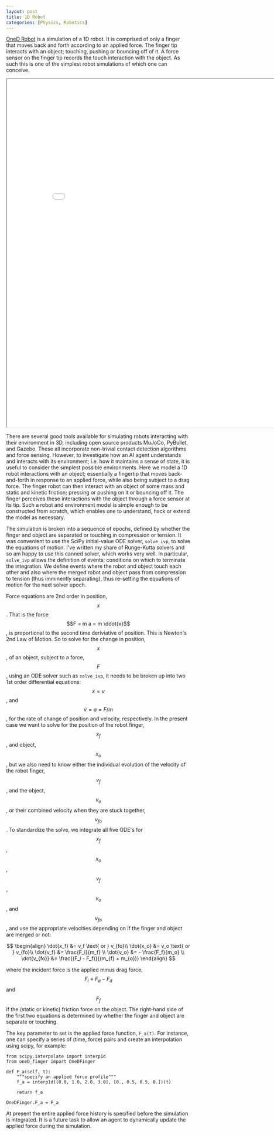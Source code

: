 ```yaml
---
layout: post
title: 1D Robot
categories: [Physics, Robotics]
---
```


[OneD Robot](https://github.com/jdsalmonson/py_1d_robot_arm) is a simulation of a 1D robot.  It is comprised of only a finger that moves back and forth according to an applied force.  The finger tip interacts with an object; touching, pushing or bouncing off of it.  A force sensor on the finger tip records the touch interaction with the object.  As such this is one of the simplest robot simulations of which one can conceive.

<div id="iframeDiv">
      <iframe width="850" height="950"
              src="../images/oneD_robot/oneD_robot.html"></iframe>
</div>

There are several good tools available for simulating robots interacting with their environment in 3D, including open source products MuJoCo, PyBullet, and Gazebo.  These all incorporate non-trivial contact detection algorithms and force sensing.  However, to investigate how an AI agent understands and interacts with its environment; i.e. how it maintains a sense of state, it is useful to consider the simplest possible environments.  Here we model a 1D robot interactions with an object; essentially a fingertip that moves back-and-forth in response to an applied force, while also being subject to a drag force.  The finger robot can then interact with an object of some mass and static and kinetic friction; pressing or pushing on it or bouncing off it.  The finger perceives these interactions with the object through a force sensor at its tip.  Such a robot and environment model is simple enough to be constructed from scratch, which enables one to understand, hack or extend the model as necessary.  

The simulation is broken into a sequence of epochs, defined by whether the finger and object are separated or touching in compression or tension.  It was convenient to use the SciPy initial-value ODE solver, `solve_ivp`, to solve the equations of motion.  I've written my share of Runge-Kutta solvers and so am happy to use this canned solver, which works very well.  In particular, `solve_ivp` allows the definition of events; conditions on which to terminate the integration.  We define events where the robot and object touch each other and also where the merged robot and object pass from compression to tension (thus imminently separating), thus re-setting the equations of motion for the next solver epoch.

Force equations are 2nd order in position, $$x$$.  That is the force $$F = m a = m \ddot{x}$$, is proportional to the second time deriviative of position.  This is Newton's 2nd Law of Motion.  So to solve for the change in position, $$x$$, of an object, subject to a force, $$F$$, using an ODE solver such as `solve_ivp`, it needs to be broken up into two 1st order differential equations: $$\dot{x} = v$$, and $$\dot{v} = a = F/m$$, for the rate of change of position and velocity, respectively.  In the present case we want to solve for the position of the robot finger, $$x_f$$, and object, $$x_o$$, but we also need to know either the individual evolution of the velocity of the robot finger, $$v_f$$, and the object, $$v_o$$, or their combined velocity when they are stuck together, $$v_{fo}$$.  To standardize the solve, we integrate all five ODE's for $$x_f$$, $$x_o$$, $$v_f$$, $$v_o$$, and $$v_{fo}$$, and use the appropriate velocities depending on if the finger and object are merged or not:

$$
\begin{align}
  \dot{x_f} &= v_f \text{ or } v_{fo}\\
  \dot{x_o} &= v_o \text{ or } v_{fo}\\
  \dot{v_f} &= \frac{F_i}{m_f} \\
  \dot{v_o} &= - \frac{F_f}{m_o} \\
  \dot{v_{fo}} &= \frac{(F_i - F_f)}{(m_{f} + m_{o})}
\end{align}
$$

where the incident force is the applied minus drag force, $$ F_i \equiv F_a - F_d $$ and $$F_f$$ if the (static or kinetic) friction force on the object.  The right-hand side of the first two equations is determined by whether the finger and object are separate or touching.

The key parameter to set is the applied force function, `F_a(t)`.  For instance, one can specify a series of (time, force) pairs and create an interpolation using scipy, for example:
```
from scipy.interpolate import interp1d
from oneD_finger import OneDFinger

def F_a(self, t):
    """specify an applied force profile"""
    f_a = interp1d([0.0, 1.0, 2.0, 3.0], [0., 0.5, 0.5, 0.])(t)

    return f_a

OneDFinger.F_a = F_a
```
At present the entire applied force history is specified before the simulation is integrated.  It is a future task to allow an agent to dynamically update the applied force during the simulation.




